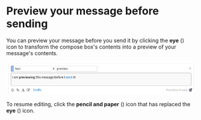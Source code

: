 # Preview your message before sending

You can preview your message before you send it by clicking the **eye**
(<i class="fa fa-eye" aria-hidden="true"></i>) icon to transform the compose
box's contents into a preview of your message's contents.

![Previewed](/static/images/help/during-preview.png)

To resume editing, click the **pencil and paper** (<i
class="fa fa-pencil-square-o" aria-hidden="true"></i>) icon that has replaced
the **eye** (<i class="fa fa-eye" aria-hidden="true"></i>) icon.
